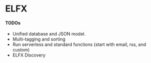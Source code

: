 # ELFX

#### TODOs
- Unified database and JSON model.
- Multi-tagging and sorting
- Run serverless and standard functions (start with email, rss, and custom)
- ELFX Discovery
